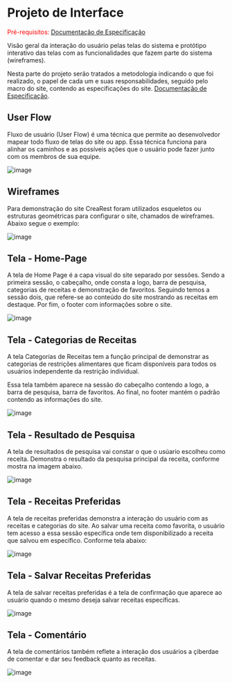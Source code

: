 
# Projeto de Interface

<span style="color:red">Pré-requisitos: <a href="2-Especificação do Projeto.md"> Documentação de Especificação</a></span>

Visão geral da interação do usuário pelas telas do sistema e protótipo interativo das telas com as funcionalidades que fazem parte do sistema (wireframes).

 Nesta parte do projeto serão tratados a metodologia indicando o que foi realizado, o papel de cada um e suas responsabilidades, seguido pelo macro do site, contendo as especificações do site. <a href="2-Especificação do Projeto.md"> Documentação de Especificação</a>.

## User Flow

Fluxo de usuário (User Flow) é uma técnica que permite ao desenvolvedor mapear todo fluxo de telas do site ou app. Essa técnica funciona para alinhar os caminhos e as possíveis ações que o usuário pode fazer junto com os membros de sua equipe.

![image](https://user-images.githubusercontent.com/125780065/233871423-1ca9341f-fdee-4fe1-85f0-4aef78e8e319.png)


## Wireframes

<p>Para demonstração do site CreaRest foram utilizados esqueletos ou estruturas geométricas para configurar o site, chamados de wireframes. Abaixo segue o exemplo:</p>

![image](https://user-images.githubusercontent.com/125780065/233870591-088cadab-91b8-49eb-891e-a74b2a93ca5e.png)

<h2>Tela - Home-Page</h2>
<p>A tela de Home Page é a capa visual do site separado por sessões. Sendo a primeira sessão, o cabeçalho, onde consta a logo, barra de pesquisa, categorias de receitas e demonstração de favoritos.
 Seguindo temos a sessão dois, que refere-se ao conteúdo do site mostrando as receitas em destaque. Por fim, o footer com informações sobre o site.</p>

![image](https://user-images.githubusercontent.com/125780065/233843664-69f085ad-b45b-4cd9-b1a0-4521710eca5f.png)

<h2>Tela - Categorias de Receitas</h2>
<p>A tela Categorias de Receitas tem a função principal de demonstrar as categorias de restrições alimentares que ficam disponíveis para todos os usuários independente da restrição individual.</p>
<p>Essa tela também aparece na sessão do cabeçalho contendo a logo, a barra de pesquisa, barra de favoritos. Ao final, no footer mantém o padrão contendo as informações do site.</p>

![image](https://user-images.githubusercontent.com/125780065/233867011-3d17eade-d2df-4640-a927-55f8650b8084.png)

<h2>Tela - Resultado de Pesquisa</h2>
<p>A tela de resultados de pesquisa vai constar o que o usúario escolheu como receita. Demonstra o resultado da pesquisa principal da receita, conforme mostra na imagem abaixo.</p>

![image](https://user-images.githubusercontent.com/125780065/233867609-26041b0a-b370-4fe2-a5e7-b7c191deec06.png)

<h2>Tela - Receitas Preferidas</h2>
<p>A tela de receitas preferidas demonstra a interação do usuário com as receitas e categorias do site. Ao salvar uma receita como favorita, o usuário tem acesso a essa sessão específica onde tem disponibilizado a receita que salvou em específico. Conforme tela abaixo:</p>

![image](https://user-images.githubusercontent.com/125780065/233868271-7fc034e7-6ee8-4b39-a8a9-a4c052581170.png)

<h2>Tela - Salvar Receitas Preferidas</h2>
<p>A tela de salvar receitas preferidas é a tela de confirmação que aparece ao usuário quando o mesmo deseja salvar receitas específicas.</p>

![image](https://user-images.githubusercontent.com/125780065/233868560-e026ca17-dd5d-4b9f-8578-73dcbec29020.png)

<h2>Tela - Comentário</h2>
<p>A tela de comentários também reflete a interação dos usuários  a çiberdae de comentar e dar seu feedback quanto as receitas.</p>

![image](https://user-images.githubusercontent.com/125780065/233869063-01ba135b-06e0-41d1-8f72-c559142e4f91.png)

